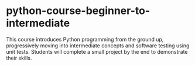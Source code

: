 # python-course-beginner-to-intermediate
This course introduces Python programming from the ground up, progressively moving into intermediate concepts and software testing using unit tests. Students will complete a small project by the end to demonstrate their skills.
